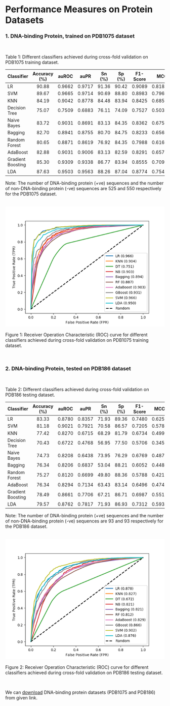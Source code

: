 # Performance Measures on Protein Datasets

### 1. DNA-binding Protein, trained on PDB1075 dataset

&nbsp;

Table 1: Different classifiers achieved during cross-fold validation on PDB1075 training dataset.

| Classifier | Accuracy (%) |  auROC | auPR   | Sn (%) |  Sp (%)  | F1-Score |  MCC   |
| :---       | :---:        | :---:  |  :---: | :---:  | :---:    | :---:    | ---:  |
|LR| 90.88 |0.9662|0.9717|91.36|90.42|0.9089|0.8186|
|SVM|89.67|0.9665|0.9714|90.69|88.80|0.8983|0.7967|
|KNN| 84.19 |0.9042|0.8778|84.48|83.94|0.8425|0.6851|
|Decision Tree|75.07|0.7509|0.6883|76.11|74.09|0.7527|0.5039|
|Naive Bayes|83.72|0.9031|0.8691|83.13|84.35|0.8362|0.6756|
|Bagging|82.70|0.8941|0.8755|80.70|84.75|0.8233|0.6569|
|Random Forest|80.65|0.8871|0.8619|76.92|84.35|0.7988|0.6160|
|AdaBoost|82.88|0.9031|0.9006|83.13|82.59|0.8291|0.6578|
|Gradient Boosting|85.30|0.9309|0.9338|86.77|83.94|0.8555|0.7096|
|LDA|87.63|0.9503|0.9563|88.26|87.04|0.8774|0.7541|

Note: The number of DNA-binding protein (+ve) sequences and the number of non-DNA-binding protein (-ve) sequences
are 525 and 550 respectively for the PDB1075 dataset.

&nbsp;
![ROC_training1075](Protein_PDB1075.png)

Figure 1: Receiver Operation Characteristic (ROC) curve for different classifiers achieved during cross-fold
validation on PDB1075 training dataset.

&nbsp;

### 2. DNA-binding Protein, tested on PDB186 dataset

&nbsp;

Table 2: Different classifiers achieved during cross-fold validation on PDB186 testing dataset.

| Classifier | Accuracy (%) |  auROC | auPR   | Sn (%) |  Sp (%)  | F1-Score |  MCC   |
| :---       | :---:        | :---:  |  :---: | :---:  | :---:    | :---:    | :---:  |
|LR|83.33|0.8780|0.8357|71.93|89.36|0.7480|0.6259|
|SVM| 81.18 |0.9021|0.7921|70.58|86.57|0.7205|0.5783|
|KNN| 77.42 |0.8270|0.6715|68.29|81.79|0.6734|0.4990|
|Decision Tree |70.43|0.6722|0.4768|56.95|77.50|0.5706|0.3457|
|Naive Bayes |74.73|0.8208|0.6438|73.95|76.29|0.6769|0.4874|
|Bagging|76.34|0.8206|0.6837|53.04|88.21|0.6052|0.4480|
|Random Forest|75.27|0.8120|0.6699|49.80|88.36|0.5788|0.4211|
|AdaBoost|76.34|0.8294|0.7134|63.43|83.14|0.6496|0.4742|
|Gradient Boosting|78.49|0.8661|0.7706|67.21|86.71|0.6987|0.5519|
|LDA|79.57|0.8762|0.7817|71.93|86.93|0.7312|0.5937|

Note: The number of DNA-binding protein (+ve) sequences and the number of non-DNA-binding protein (-ve) sequences are 93 and  93 respectively for the PDB186 dataset.

&nbsp;
![ROC_testing186](Protein_PDB186.png)

Figure 2: Receiver Operation Characteristic (ROC) curve for different classifiers achieved during cross-fold
validation on PDB186 testing dataset.

&nbsp;

We can [download](http://server.malab.cn/Local-DPP/Datasets.html) DNA-binding protein datasets (PDB1075 and PDB186) from given link.
